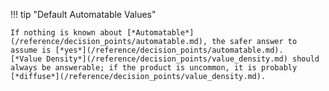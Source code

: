 !!! tip "Default Automatable Values"

    If nothing is known about [*Automatable*](/reference/decision_points/automatable.md), the safer answer to assume is [*yes*](/reference/decision_points/automatable.md).
    [*Value Density*](/reference/decision_points/value_density.md) should always be answerable; if the product is uncommon, it is probably
    [*diffuse*](/reference/decision_points/value_density.md).
